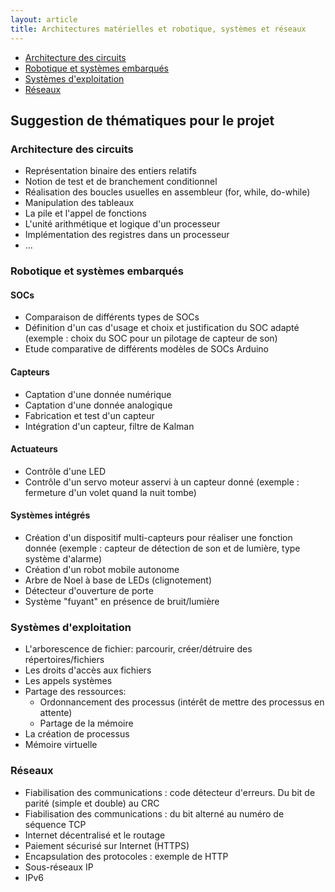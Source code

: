 ```yaml
---
layout: article
title: Architectures matérielles et robotique, systèmes et réseaux
---
```


- [Architecture des circuits](./archi)
- [Robotique et systèmes embarqués](./robot)
- [Systèmes d'exploitation](#)
- [Réseaux](https://moodle1.u-bordeaux.fr/course/view.php?id=4713)

## Suggestion de thématiques pour le projet

### Architecture des circuits
- Représentation binaire des entiers relatifs
- Notion de test et de branchement conditionnel
- Réalisation des boucles usuelles en assembleur (for, while, do-while)
- Manipulation des tableaux
- La pile et l'appel de fonctions
- L'unité arithmétique et logique d'un processeur
- Implémentation des registres dans un processeur
- ...

### Robotique et systèmes embarqués

#### SOCs

- Comparaison de différents types de SOCs
- Définition d'un cas d'usage et choix et justification du SOC adapté (exemple : choix du SOC pour un pilotage de capteur de son)
- Etude comparative de différents modèles de SOCs Arduino

#### Capteurs

- Captation d'une donnée numérique
- Captation d'une donnée analogique
- Fabrication et test d'un capteur
- Intégration d'un capteur, filtre de Kalman

#### Actuateurs

- Contrôle d'une LED
- Contrôle d'un servo moteur asservi à un capteur donné (exemple : fermeture d'un volet quand la nuit tombe)

#### Systèmes intégrés

- Création d'un dispositif multi-capteurs pour réaliser une fonction donnée (exemple : capteur de détection de son et de lumière, type système d'alarme)
- Création d'un robot mobile autonome
- Arbre de Noel à base de LEDs (clignotement)
- Détecteur d'ouverture de porte
- Système "fuyant" en présence de bruit/lumière

### Systèmes d'exploitation
- L'arborescence de fichier: parcourir, créer/détruire des répertoires/fichiers
- Les droits d'accès aux fichiers
- Les appels systèmes
- Partage des ressources:
  - Ordonnancement des processus (intérêt de mettre des processus en attente)
  - Partage de la mémoire
- La création de processus
- Mémoire virtuelle 

### Réseaux
- Fiabilisation des communications : code détecteur d'erreurs. Du bit de parité (simple et double) au CRC
- Fiabilisation des communications : du bit alterné au numéro de séquence TCP
- Internet décentralisé et le routage
- Paiement sécurisé sur Internet (HTTPS)
- Encapsulation des protocoles : exemple de HTTP
- Sous-réseaux IP
- IPv6
